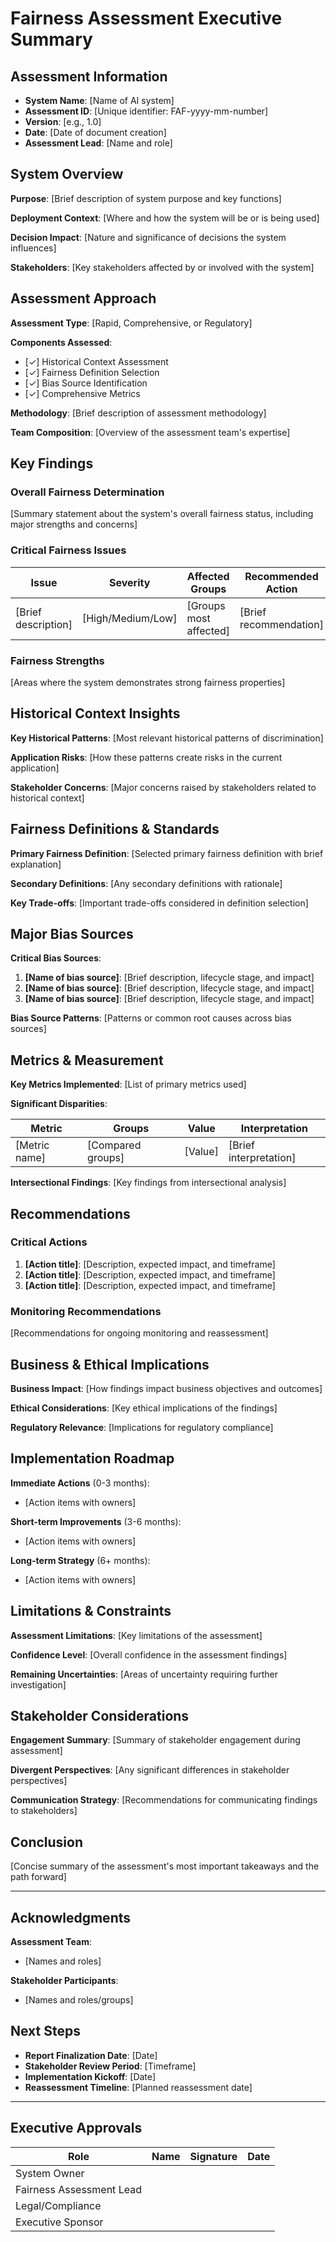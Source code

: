# Fairness Assessment Executive Summary

## Assessment Information

- **System Name**: [Name of AI system]
- **Assessment ID**: [Unique identifier: FAF-yyyy-mm-number]
- **Version**: [e.g., 1.0]
- **Date**: [Date of document creation]
- **Assessment Lead**: [Name and role]

## System Overview

**Purpose**: [Brief description of system purpose and key functions]

**Deployment Context**: [Where and how the system will be or is being used]

**Decision Impact**: [Nature and significance of decisions the system influences]

**Stakeholders**: [Key stakeholders affected by or involved with the system]

## Assessment Approach

**Assessment Type**: [Rapid, Comprehensive, or Regulatory]

**Components Assessed**:
- [✓] Historical Context Assessment
- [✓] Fairness Definition Selection
- [✓] Bias Source Identification
- [✓] Comprehensive Metrics

**Methodology**: [Brief description of assessment methodology]

**Team Composition**: [Overview of the assessment team's expertise]

## Key Findings

### Overall Fairness Determination

[Summary statement about the system's overall fairness status, including major strengths and concerns]

### Critical Fairness Issues

| Issue | Severity | Affected Groups | Recommended Action |
|-------|----------|-----------------|-------------------|
| [Brief description] | [High/Medium/Low] | [Groups most affected] | [Brief recommendation] |

### Fairness Strengths

[Areas where the system demonstrates strong fairness properties]

## Historical Context Insights

**Key Historical Patterns**: [Most relevant historical patterns of discrimination]

**Application Risks**: [How these patterns create risks in the current application]

**Stakeholder Concerns**: [Major concerns raised by stakeholders related to historical context]

## Fairness Definitions & Standards

**Primary Fairness Definition**: [Selected primary fairness definition with brief explanation]

**Secondary Definitions**: [Any secondary definitions with rationale]

**Key Trade-offs**: [Important trade-offs considered in definition selection]

## Major Bias Sources

**Critical Bias Sources**:

1. **[Name of bias source]**: [Brief description, lifecycle stage, and impact]
2. **[Name of bias source]**: [Brief description, lifecycle stage, and impact]
3. **[Name of bias source]**: [Brief description, lifecycle stage, and impact]

**Bias Source Patterns**: [Patterns or common root causes across bias sources]

## Metrics & Measurement

**Key Metrics Implemented**: [List of primary metrics used]

**Significant Disparities**: 

| Metric | Groups | Value | Interpretation |
|--------|--------|-------|----------------|
| [Metric name] | [Compared groups] | [Value] | [Brief interpretation] |

**Intersectional Findings**: [Key findings from intersectional analysis]

## Recommendations

### Critical Actions

1. **[Action title]**: [Description, expected impact, and timeframe]
2. **[Action title]**: [Description, expected impact, and timeframe]
3. **[Action title]**: [Description, expected impact, and timeframe]

### Monitoring Recommendations

[Recommendations for ongoing monitoring and reassessment]

## Business & Ethical Implications

**Business Impact**: [How findings impact business objectives and outcomes]

**Ethical Considerations**: [Key ethical implications of the findings]

**Regulatory Relevance**: [Implications for regulatory compliance]

## Implementation Roadmap

**Immediate Actions** (0-3 months):
- [Action items with owners]

**Short-term Improvements** (3-6 months):
- [Action items with owners]

**Long-term Strategy** (6+ months):
- [Action items with owners]

## Limitations & Constraints

**Assessment Limitations**: [Key limitations of the assessment]

**Confidence Level**: [Overall confidence in the assessment findings]

**Remaining Uncertainties**: [Areas of uncertainty requiring further investigation]

## Stakeholder Considerations

**Engagement Summary**: [Summary of stakeholder engagement during assessment]

**Divergent Perspectives**: [Any significant differences in stakeholder perspectives]

**Communication Strategy**: [Recommendations for communicating findings to stakeholders]

## Conclusion

[Concise summary of the assessment's most important takeaways and the path forward]

---

## Acknowledgments

**Assessment Team**:
- [Names and roles]

**Stakeholder Participants**:
- [Names and roles/groups]

## Next Steps

- **Report Finalization Date**: [Date]
- **Stakeholder Review Period**: [Timeframe]
- **Implementation Kickoff**: [Date]
- **Reassessment Timeline**: [Planned reassessment date]

---

## Executive Approvals

| Role | Name | Signature | Date |
|------|------|-----------|------|
| System Owner | | | |
| Fairness Assessment Lead | | | |
| Legal/Compliance | | | |
| Executive Sponsor | | | |